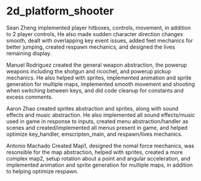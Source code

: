 # 2d_platform_shooter

Sean Zheng implemented player hitboxes, controls, movement, in addition to 2 player controls, He also made sudden character direction changes smooth, dealt with overlapping key event issues, added feet mechanics for better jumping, created respawn mechanics, and designed the lives remaining display.

Manuel Rodriguez created the general weapon abstraction, the powerup weapons including the shotgun and ricochet, and powerup pickup mechanics. He also helped with sprites, implemented animation and sprite generation for multiple maps, implemented smooth movement and shooting when switching between keys, and did code cleanup for constants and excess comments.

Aaron Zhao created sprites abstraction and sprites, along with sound effects and music abstraction. He also implemented all sound effects/music used in game in response to inputs, created menu abstraction/handler as scenes and created/implemented all menus present in game, and helped optimize key_handler, emscripten_main, and respawn/lives mechanics.

Antonio Machado Created Map1, designed the nomal force mechanics, was resonsible for the map abstraction, helped with sprites, created a more complex map2, setup rotation about a point and angular acceleration, and implemented animation and sprite generation for multiple maps, in addition to helping optimize respawn.
